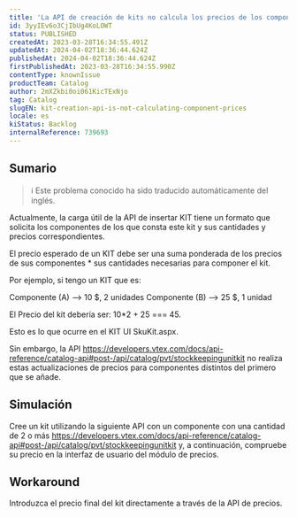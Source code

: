 ```yaml
---
title: 'La API de creación de kits no calcula los precios de los componentes'
id: 3yyIEv6o3CjIbUg4KoLOWT
status: PUBLISHED
createdAt: 2023-03-28T16:34:55.491Z
updatedAt: 2024-04-02T18:36:44.624Z
publishedAt: 2024-04-02T18:36:44.624Z
firstPublishedAt: 2023-03-28T16:34:55.990Z
contentType: knownIssue
productTeam: Catalog
author: 2mXZkbi0oi061KicTExNjo
tag: Catalog
slugEN: kit-creation-api-is-not-calculating-component-prices
locale: es
kiStatus: Backlog
internalReference: 739693
---
```


## Sumario

>ℹ️ Este problema conocido ha sido traducido automáticamente del inglés.


Actualmente, la carga útil de la API de insertar KIT tiene un formato que solicita los componentes de los que consta este kit y sus cantidades y precios correspondientes.

El precio esperado de un KIT debe ser una suma ponderada de los precios de sus componentes * sus cantidades necesarias para componer el kit.

Por ejemplo, si tengo un KIT que es:

Componente (A) --> 10 $, 2 unidades
Componente (B) --> 25 $, 1 unidad

El Precio del kit debería ser: 10*2 + 25 === 45.

Esto es lo que ocurre en el KIT UI SkuKit.aspx.

Sin embargo, la API https://developers.vtex.com/docs/api-reference/catalog-api#post-/api/catalog/pvt/stockkeepingunitkit no realiza estas actualizaciones de precios para componentes distintos del primero que se añade.



##

## Simulación


Cree un kit utilizando la siguiente API con un componente con una cantidad de 2 o más https://developers.vtex.com/docs/api-reference/catalog-api#post-/api/catalog/pvt/stockkeepingunitkit y, a continuación, compruebe su precio en la interfaz de usuario del módulo de precios.






## Workaround


Introduzca el precio final del kit directamente a través de la API de precios.

